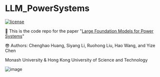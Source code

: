 # LLM_PowerSystems

[![license](https://img.shields.io/github/license/InternLM/lagent.svg)](https://github.com/chennnnnyize/LLM_PowerSystems/blob/main/LICENSE)

👋 This is the code repo for the paper "[Large Foundation Models for Power Systems](https://arxiv.org/abs/2312.07044)"

😎 Authors: Chenghao Huang, Siyang Li, Ruohong Liu, Hao Wang, and Yize Chen

Monash University & Hong Kong University of Science and Technology

![image](https://github.com/chennnnnyize/LLM_PowerSystems/assets/116547738/1048616c-9b7c-4909-bfbf-da630c5ac556)
